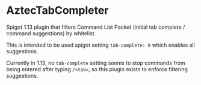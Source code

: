 # AztecTabCompleter
Spigot 1.13 plugin that filters Command List Packet (initial tab complete / command suggestions) by whitelist.

This is intended to be used spigot setting `tab-complete: 0` which enables all suggestions.

Currently in 1.13, no `tab-complete` setting seems to stop commands from being entered after typing `/<tab>`, so this plugin exists to enforce filtering suggestions.
